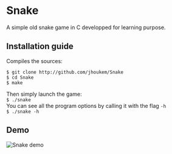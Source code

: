 # Snake
A simple old snake game in C developped for learning purpose.  

## Installation guide
Compiles the sources:  
```
$ git clone http://github.com/jhoukem/Snake
$ cd Snake
$ make
```
Then simply launch the game:   
`$ ./snake`  
You can see all the program options by calling it with the flag `-h`  
`$ ./snake -h`  
## Demo  
<img src="https://cloud.githubusercontent.com/assets/9862039/26370230/2b9c58ce-3fc5-11e7-9840-811714f8b41e.png" alt="Snake demo" />
